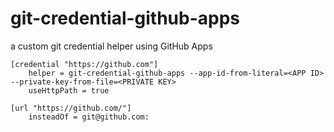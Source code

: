 # git-credential-github-apps

a custom git credential helper using GitHub Apps

```
[credential "https://github.com"]
	helper = git-credential-github-apps --app-id-from-literal=<APP ID> --private-key-from-file=<PRIVATE KEY>
	useHttpPath = true

[url "https://github.com/"]
	insteadOf = git@github.com:
```
